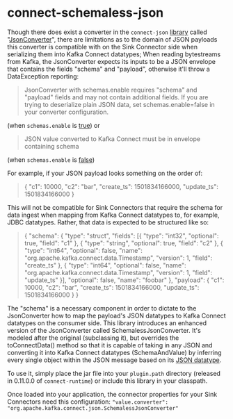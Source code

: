 # connect-schemaless-json

Though there does exist a converter in the `connect-json` [library](https://github.com/apache/kafka/tree/trunk/connect/json/src/main/java/org/apache/kafka/connect/json) called "[JsonConverter](https://github.com/apache/kafka/blob/trunk/connect/json/src/main/java/org/apache/kafka/connect/json/JsonConverter.java)", there are limitations as to the domain of JSON payloads this converter is compatible with on the Sink Connector side when serializing them into Kafka Connect datatypes; When reading bytestreams from Kafka, the JsonConverter expects its inputs to be a JSON envelope that contains the fields "schema" and "payload", otherwise it'll throw a DataException reporting:

> JsonConverter with schemas.enable requires "schema" and "payload" fields and may not contain additional fields. If you are trying to deserialize plain JSON data, set schemas.enable=false in your converter configuration.

(when `schemas.enable` is [true](https://github.com/apache/kafka/blob/1.1/connect/json/src/main/java/org/apache/kafka/connect/json/JsonConverter.java#L338))
or

> JSON value converted to Kafka Connect must be in envelope containing schema

(when `schemas.enable` is [false](https://github.com/apache/kafka/blob/1.1/connect/json/src/main/java/org/apache/kafka/connect/json/JsonConverter.java#L358))

For example, if your JSON payload looks something on the order of:

> {
        "c1": 10000,
        "c2": "bar",
        "create_ts": 1501834166000,
        "update_ts": 1501834166000
    }

This will not be compatible for Sink Connectors that require the schema for data ingest when mapping from Kafka Connect datatypes to, for example, JDBC datatypes. Rather, that data is expected to be structured like so:

> {
    "schema": {
        "type": "struct",
        "fields": [{
            "type": "int32",
            "optional": true,
            "field": "c1"
        }, {
            "type": "string",
            "optional": true,
            "field": "c2"
        }, {
            "type": "int64",
            "optional": false,
            "name": "org.apache.kafka.connect.data.Timestamp",
            "version": 1,
            "field": "create_ts"
        }, {
            "type": "int64",
            "optional": false,
            "name": "org.apache.kafka.connect.data.Timestamp",
            "version": 1,
            "field": "update_ts"
        }],
        "optional": false,
        "name": "foobar"
    },
    "payload": {
        "c1": 10000,
        "c2": "bar",
        "create_ts": 1501834166000,
        "update_ts": 1501834166000
    }
}

The "schema" is a necessary component in order to dictate to the JsonConverter how to map the payload's JSON datatypes to Kafka Connect datatypes on the consumer side. This library introduces an enhanced version of the JsonConverter called SchemalessJsonConverter. It's modeled after the original (subclassing it), but overrides the toConnectData() method so that it is capable of taking in any JSON and converting it into Kafka Connect datatypes (SchemaAndValue) by inferring every single object within the JSON message based on its [JSON datatype](https://fasterxml.github.io/jackson-databind/javadoc/2.7/com/fasterxml/jackson/databind/JsonNode.html#getNodeType()).

To use it, simply place the jar file into your `plugin.path` directory (released in 0.11.0.0 of `connect-runtime`) or include this library in your classpath.

Once loaded into your application, the connector properties for your Sink Connectors need this configuration:
`"value.converter": "org.apache.kafka.connect.json.SchemalessJsonConverter"`
